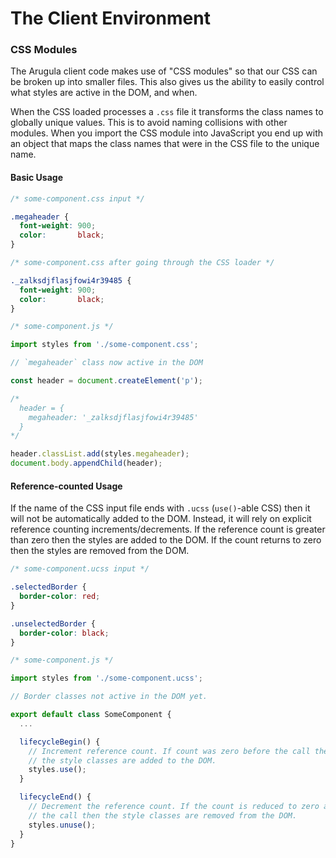 The Client Environment
======================

### CSS Modules

The Arugula client code makes use of "CSS modules" so that our CSS
can be broken up into smaller files. This also gives us the ability
to easily control what styles are active in the DOM, and when.

When the CSS loaded processes a `.css` file it transforms the class
names to globally unique values. This is to avoid naming collisions
with other modules. When you import the CSS module into JavaScript
you end up with an object that maps the class names that were in the
CSS file to the unique name.

#### Basic Usage

```css
/* some-component.css input */

.megaheader {
  font-weight: 900;
  color:       black;
}
```

```css
/* some-component.css after going through the CSS loader */

._zalksdjflasjfowi4r39485 {
  font-weight: 900;
  color:       black;
}
```

```javascript
/* some-component.js */

import styles from './some-component.css';

// `megaheader` class now active in the DOM

const header = document.createElement('p');

/*
  header = {
    megaheader: '_zalksdjflasjfowi4r39485'
  }
*/

header.classList.add(styles.megaheader);
document.body.appendChild(header);
```

#### Reference-counted Usage

If the name of the CSS input file ends with `.ucss` (`use()`-able CSS) then it
will not be automatically added to the DOM. Instead, it will rely on
explicit reference counting increments/decrements. If the reference count
is greater than zero then the styles are added to the DOM. If the count
returns to zero then the styles are removed from the DOM.

```css
/* some-component.ucss input */

.selectedBorder {
  border-color: red;
}

.unselectedBorder {
  border-color: black;
}
```

```javascript
/* some-component.js */

import styles from './some-component.ucss';

// Border classes not active in the DOM yet.

export default class SomeComponent {
  ...

  lifecycleBegin() {
    // Increment reference count. If count was zero before the call then
    // the style classes are added to the DOM.
    styles.use();
  }

  lifecycleEnd() {
    // Decrement the reference count. If the count is reduced to zero after
    // the call then the style classes are removed from the DOM.
    styles.unuse();
  }
}
```
